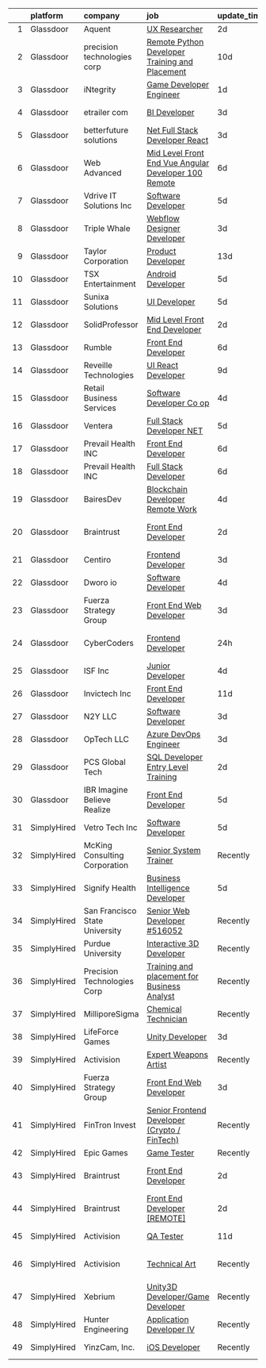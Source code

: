 

|    | platform    | company                        | job                                                                                                                                                                                                                                                                                                                                                                                                                                                                                                                                                                                                                                                                                                                                                                                                                                                                                                                                                                                                                                                                                                                                                                                                                                                                                                                                                                           | update_time   | location                   |
|---:|:------------|:-------------------------------|:------------------------------------------------------------------------------------------------------------------------------------------------------------------------------------------------------------------------------------------------------------------------------------------------------------------------------------------------------------------------------------------------------------------------------------------------------------------------------------------------------------------------------------------------------------------------------------------------------------------------------------------------------------------------------------------------------------------------------------------------------------------------------------------------------------------------------------------------------------------------------------------------------------------------------------------------------------------------------------------------------------------------------------------------------------------------------------------------------------------------------------------------------------------------------------------------------------------------------------------------------------------------------------------------------------------------------------------------------------------------------|:--------------|:---------------------------|
|  1 | Glassdoor   | Aquent                         | [UX Researcher](https://www.glassdoor.com/partner/jobListing.htm?pos=107&ao=1110586&s=58&guid=0000018378a3d20f8fca5d4bba731935&src=GD_JOB_AD&t=SR&vt=w&cs=1_6c451455&cb=1664176345980&jobListingId=1008158540578&jrtk=3-0-1gdsa7khijcas801-1gdsa7ki1j4jq800-736d0a137cf6eeda--6NYlbfkN0DMrcEu7yrtATojKJA7cEzGQ3FdRGWLh0CZQInL4ECGI9gD0Wolx9R2EDT7B77c2cRDxQ_C2jhNcan8vavmyaqeiDx9VzUttRTMcv7JsD66ShVoQFSuN8EOWAXQaVUFNXj9hpDZeFsh5JjulGaUR9SOOyfyIr2wU7cYwGkPtmOSDNRFmuKx6fMeb7WEwUoiRD-xEpc9ZLRREdvlkvChO6yAvJgXcYWZOhMikhqZNX-wW2i4OLSADgd0Zux6jllvF2L-Vb57oZJjrsKWq3Hm32l6DUEklLt8LJuaQH2UOQ4qSi2Q5_esyEvRRHuIKEkCh8CoC6FnEwNmpBYBChFYfggP8tDFnYbPripcSBN2ebbhcGlUQqMDJreQ-dTMMUYYRhNhQ1ZlR5UtUbRvos7wJREM7RoY7IiVS3ckEXrNKrgGtSFiuihfz0WN-ov4I_Ua2V5Bhd5kH6-fmee7g7T-bjmi)                                                                                                                                                                                                                                                                                                                                                                                                                                                                                                                                                                                                | 2d            | Remote                     |
|  2 | Glassdoor   | precision technologies corp    | [Remote Python Developer Training and Placement](https://www.glassdoor.com/partner/jobListing.htm?pos=114&ao=1136043&s=58&guid=0000018378a3d20f8fca5d4bba731935&src=GD_JOB_AD&t=SR&vt=w&ea=1&cs=1_af0bf477&cb=1664176345981&jobListingId=1008142483787&jrtk=3-0-1gdsa7khijcas801-1gdsa7ki1j4jq800-bf261e198c7c5ed4-)                                                                                                                                                                                                                                                                                                                                                                                                                                                                                                                                                                                                                                                                                                                                                                                                                                                                                                                                                                                                                                                          | 10d           | Remote                     |
|  3 | Glassdoor   | iNtegrity                      | [Game Developer Engineer](https://www.glassdoor.com/partner/jobListing.htm?pos=104&ao=1110586&s=58&guid=0000018378a3d20f8fca5d4bba731935&src=GD_JOB_AD&t=SR&vt=w&ea=1&cs=1_fa332023&cb=1664176345979&jobListingId=1008159960954&cpc=3DB599BF2F4828F0&jrtk=3-0-1gdsa7khijcas801-1gdsa7ki1j4jq800-f007a9b18ce574ec--6NYlbfkN0C7QpSfatUTTt_pWYjh4fmCixpaZixxEgk6WqG2e9JFSn8PLDX21so4BUVMbM-nBKhXCnsv-rU-KWa8GwN08r9GRBZvA-u4nPEN3ApN9XjH4dklJ0WDOBXjYIG8qzdFOyJJJu2JrQ0ClTFCMBeO1lftwTH5oRtbn67DhkAte38942rtH2_WHrwxHWgthMjmqGI2rfNST1wlZnCjb3mTMvDnH0n72G0977eaE4vleHT1eD94Ch5X_eotsaweMrahotG-0bIQcQLDfD8QFAR-rzg--5bJyH0H6KJ6bLzb4c7_X7rXX_6xCry1BfvbJdG9heygU-TiFrjMidS__1X2ObmA1kXdlL8fkbtpYHMrrCUsX1DixVwOW0Hzbt2Oxmx5WbgCaUD7P_dpYIKa4hfVPmfa1dJaw7ZpTKiNCpLzPbtNiiOB851SYtBb9qL6JcP1ffUq5cp_ddc6KCL7hYRiRzAv-iToar-ivmgRPCw05M1r-YV7DTNgxxGVjnfantKKckkT11U8Ms64nkOLwL6DYwyfENKpvF1e5hE%3D)                                                                                                                                                                                                                                                                                                                                                                                                                                                                              | 1d            | Las Vegas, NV              |
|  4 | Glassdoor   | etrailer com                   | [BI Developer](https://www.glassdoor.com/partner/jobListing.htm?pos=101&ao=1110586&s=58&guid=0000018378a3d20f8fca5d4bba731935&src=GD_JOB_AD&t=SR&vt=w&ea=1&cs=1_f58da53c&cb=1664176345979&jobListingId=1008156574272&cpc=7F6F94E2229B3AB5&jrtk=3-0-1gdsa7khijcas801-1gdsa7ki1j4jq800-b0e3e53110c0a34f--6NYlbfkN0CtQAOSgC9BQVmFSNQhyhwboTtIj9ZB-zg1SNqkXATsWaWQzyTMvvzDV_El2nHh0JwFtkVU721WjYbC3LCLXq5huZ_mVuKbbET6LwsTFetjj8GoNshxc1Z8Xfb1NLP9hLE7uUYlivm1OpDsVnWl0amC8f9E2dW0W8zWxtBfJNpLzzQZQzegO6EuHZSrx2oWtfUl1Bf0DrYAoW6AVwTe4KfvtdDrz1qmuX08q_ltLsGFvgW53_ARBm5YYvAtfBzVR7voivoLDvENPrJZsQfRm9q26hwKXhLI8muLRmoVt6XiA4YVmGonV7EOICLXizpL2TO4mVpWAkDgpYKchHE1NH32J2zAKCwtgoa93Tr6JzTTyok5azIuHY54BCKhN3JTKp1bPyaI2tX1tcpgu__QCLdPi-5zq4IRnbEAawWg-uT-oCs083TVqG64todCUUIhDfE-DMrhF_AN3uyYSXiWV2GMPmFIgpTs8SIxK9XDb1qnLAQ034L6quu1ytqGjKW6upM%3D)                                                                                                                                                                                                                                                                                                                                                                                                                                                                                                                         | 3d            | Wentzville, MO             |
|  5 | Glassdoor   | betterfuture solutions         | [ Net Full Stack Developer   React](https://www.glassdoor.com/partner/jobListing.htm?pos=127&ao=1136043&s=58&guid=0000018378a3d20f8fca5d4bba731935&src=GD_JOB_AD&t=SR&vt=w&ea=1&cs=1_eb3926f5&cb=1664176345982&jobListingId=1008155692263&jrtk=3-0-1gdsa7khijcas801-1gdsa7ki1j4jq800-04531eb1f8162e7d-)                                                                                                                                                                                                                                                                                                                                                                                                                                                                                                                                                                                                                                                                                                                                                                                                                                                                                                                                                                                                                                                                       | 3d            | Remote                     |
|  6 | Glassdoor   | Web Advanced                   | [Mid Level Front End Vue   Angular Developer  100  Remote ](https://www.glassdoor.com/partner/jobListing.htm?pos=129&ao=1136043&s=58&guid=0000018378a3d20f8fca5d4bba731935&src=GD_JOB_AD&t=SR&vt=w&ea=1&cs=1_da3041d6&cb=1664176345982&jobListingId=1008150129323&jrtk=3-0-1gdsa7khijcas801-1gdsa7ki1j4jq800-16b0faa002b5b9f5-)                                                                                                                                                                                                                                                                                                                                                                                                                                                                                                                                                                                                                                                                                                                                                                                                                                                                                                                                                                                                                                               | 6d            | Remote                     |
|  7 | Glassdoor   | Vdrive IT Solutions  Inc       | [Software Developer](https://www.glassdoor.com/partner/jobListing.htm?pos=117&ao=1136043&s=58&guid=0000018378a3d20f8fca5d4bba731935&src=GD_JOB_AD&t=SR&vt=w&ea=1&cs=1_b1850cb6&cb=1664176345981&jobListingId=1008151000053&jrtk=3-0-1gdsa7khijcas801-1gdsa7ki1j4jq800-59fa87b573f4c3fd-)                                                                                                                                                                                                                                                                                                                                                                                                                                                                                                                                                                                                                                                                                                                                                                                                                                                                                                                                                                                                                                                                                      | 5d            | Richardson, TX             |
|  8 | Glassdoor   | Triple Whale                   | [Webflow Designer Developer](https://www.glassdoor.com/partner/jobListing.htm?pos=126&ao=1136043&s=58&guid=0000018378a3d20f8fca5d4bba731935&src=GD_JOB_AD&t=SR&vt=w&ea=1&cs=1_e7921836&cb=1664176345982&jobListingId=1008156682208&jrtk=3-0-1gdsa7khijcas801-1gdsa7ki1j4jq800-758032aa6363f0af-)                                                                                                                                                                                                                                                                                                                                                                                                                                                                                                                                                                                                                                                                                                                                                                                                                                                                                                                                                                                                                                                                              | 3d            | Remote                     |
|  9 | Glassdoor   | Taylor Corporation             | [Product Developer](https://www.glassdoor.com/partner/jobListing.htm?pos=123&ao=1136043&s=58&guid=0000018378a3d20f8fca5d4bba731935&src=GD_JOB_AD&t=SR&vt=w&cs=1_aadffdf0&cb=1664176345981&jobListingId=1008135626859&jrtk=3-0-1gdsa7khijcas801-1gdsa7ki1j4jq800-3dd79cc65975f68f-)                                                                                                                                                                                                                                                                                                                                                                                                                                                                                                                                                                                                                                                                                                                                                                                                                                                                                                                                                                                                                                                                                            | 13d           | Beaverton, OR              |
| 10 | Glassdoor   | TSX Entertainment              | [Android Developer](https://www.glassdoor.com/partner/jobListing.htm?pos=125&ao=1136043&s=58&guid=0000018378a3d20f8fca5d4bba731935&src=GD_JOB_AD&t=SR&vt=w&ea=1&cs=1_cceb9fee&cb=1664176345982&jobListingId=1008152109348&jrtk=3-0-1gdsa7khijcas801-1gdsa7ki1j4jq800-3a2d07917be2b6ca-)                                                                                                                                                                                                                                                                                                                                                                                                                                                                                                                                                                                                                                                                                                                                                                                                                                                                                                                                                                                                                                                                                       | 5d            | Remote                     |
| 11 | Glassdoor   | Sunixa Solutions               | [UI Developer](https://www.glassdoor.com/partner/jobListing.htm?pos=110&ao=1136043&s=58&guid=0000018378a3d20f8fca5d4bba731935&src=GD_JOB_AD&t=SR&vt=w&ea=1&cs=1_86179621&cb=1664176345980&jobListingId=1008151517508&jrtk=3-0-1gdsa7khijcas801-1gdsa7ki1j4jq800-1be69a345728f09d-)                                                                                                                                                                                                                                                                                                                                                                                                                                                                                                                                                                                                                                                                                                                                                                                                                                                                                                                                                                                                                                                                                            | 5d            | Remote                     |
| 12 | Glassdoor   | SolidProfessor                 | [Mid Level Front End Developer](https://www.glassdoor.com/partner/jobListing.htm?pos=102&ao=1110586&s=58&guid=0000018378a3d20f8fca5d4bba731935&src=GD_JOB_AD&t=SR&vt=w&cs=1_ac37c467&cb=1664176345979&jobListingId=1008158599222&cpc=B101C867B3EF2D75&jrtk=3-0-1gdsa7khijcas801-1gdsa7ki1j4jq800-fd391b1c6a48007b--6NYlbfkN0A89DqYVJlt2nPzsQujMzTQOv0byM_oFSLru96Xp_Pv4055GiWc8mWwtJjAryAq5Ow6dJwwhw06avItVSm5OFrJVvVuffFvSk1IjNmylnt-EzC2_sKXElFfKjiEfa3-XfN9nNU1HHqbSlALyq-hKTXj79EQ1ttCOQnwz5lo3Z-8lB91E1pUCU95iFnPcr_bIVUtOti_i5PgVnVw3EOrstNkY5zG2Z8a2II4V0vwmdr82iHzzLHsyPVPfpJqC8ke4rn582Qedo8vfk78WEVGAvcsVSiD9VAb7ZR8ufGAgiPBlOSResXchQp25ST56glOLhZKsj4YHWbqEaQxREls3OFbrypQCN4wagxeDF44KokGdjjUiMqz8BfFkffFDudg8iwA3_wqgqhfDowBowqxZr4S_w0rn6J3J6mzeS4qJ2EgggaHUJPUJkIReuSGo2SL5DVkzvFiLx4Gc93ZYwgEMOx_7fV-cpXJboj78KQec0Z2NG1k-IFE8mbI3Nq3obEAso38RmC_gDA0ScMcUBTJLNisyB1-sGXPehBChsRv_xGbKe9j711xU2vyl4voek_MD-VA1WEGGAN7Ylw8zLETJaUAhYdIxRz0Ll5WYXAIMDVvgtiOO72hQU71VoynZvOWFPXZYM5GG0JIQaE6cOU7c0OeIN336JHIRHz7COBTCFK8WoNOtfgAP7_uzKSNPrVxlq3Hf7cWeXl1Udv05Qjgq24M-WSredKZNrrsblHETgSQboNGr24ITwk0)                                                                                                                                                                                                                                                           | 2d            | San Diego, CA              |
| 13 | Glassdoor   | Rumble                         | [Front End Developer](https://www.glassdoor.com/partner/jobListing.htm?pos=122&ao=1136043&s=58&guid=0000018378a3d20f8fca5d4bba731935&src=GD_JOB_AD&t=SR&vt=w&ea=1&cs=1_f96098df&cb=1664176345981&jobListingId=1008149006256&jrtk=3-0-1gdsa7khijcas801-1gdsa7ki1j4jq800-2777d25419356f3e-)                                                                                                                                                                                                                                                                                                                                                                                                                                                                                                                                                                                                                                                                                                                                                                                                                                                                                                                                                                                                                                                                                     | 6d            | Remote                     |
| 14 | Glassdoor   | Reveille Technologies          | [UI React Developer](https://www.glassdoor.com/partner/jobListing.htm?pos=120&ao=1136043&s=58&guid=0000018378a3d20f8fca5d4bba731935&src=GD_JOB_AD&t=SR&vt=w&ea=1&cs=1_468437c3&cb=1664176345981&jobListingId=1008144671531&jrtk=3-0-1gdsa7khijcas801-1gdsa7ki1j4jq800-331805cf207c9661-)                                                                                                                                                                                                                                                                                                                                                                                                                                                                                                                                                                                                                                                                                                                                                                                                                                                                                                                                                                                                                                                                                      | 9d            | Plano, TX                  |
| 15 | Glassdoor   | Retail Business Services       | [Software Developer Co op](https://www.glassdoor.com/partner/jobListing.htm?pos=128&ao=1136043&s=58&guid=0000018378a3d20f8fca5d4bba731935&src=GD_JOB_AD&t=SR&vt=w&cs=1_499f971e&cb=1664176345982&jobListingId=1008153268591&jrtk=3-0-1gdsa7khijcas801-1gdsa7ki1j4jq800-0a2376f47e392c02-)                                                                                                                                                                                                                                                                                                                                                                                                                                                                                                                                                                                                                                                                                                                                                                                                                                                                                                                                                                                                                                                                                     | 4d            | Mooresville, NC            |
| 16 | Glassdoor   | Ventera                        | [Full Stack Developer    NET](https://www.glassdoor.com/partner/jobListing.htm?pos=103&ao=1110586&s=58&guid=0000018378a3d20f8fca5d4bba731935&src=GD_JOB_AD&t=SR&vt=w&ea=1&cs=1_01dec8bc&cb=1664176345979&jobListingId=1008150834960&cpc=32EE424DE2B657EB&jrtk=3-0-1gdsa7khijcas801-1gdsa7ki1j4jq800-804f295cd2a1bbb5--6NYlbfkN0AS3oPsAAmCngCu4U51_2RxXyfS7TdWOFtWPOafNW52I-BHaFGjpaHg1iGt24BkrNYBQIbmM6d0KHo1WYXA7xM8lNA-yRg9gzjrAa6t_oixspFfVy6Mp7ynqJXoK35SQp6tXUISaBmXQMGQNQwgSZpTCOh9DR7_QD9dPXHCQWVod6BZOOOSEHuJ262jcVuTNaRjTk_NipoWsvHSKn2FCwfPhN14DFiwCdVlqD_vkZiBbL8Sgb15zYEfQFapxkL-UeY4txCPs08aasEMCMIGqec7gsQcNZk1k6yXWi9UCsSR2Rb1Z0PuMusnJeQW1ERMRBzJRTBebukSyWwkkzmU7Fs8w3vtVrLh5XHijhGXDlMf7bELBaF5e_fH0XTYgpLHE75AxguPn3ixwYAO6Ul-3FwtxwbRE0XkMCtZCfd7Z232eqeSD3irHsMjJm4I7fsEUmE6FdN_dKktyLSRhGr0jJH0jRAnCKkH97Sx3DFSvuLs4d-aOeTftus4-ypoix3rSYkE7G_jKW9JtA%3D%3D)                                                                                                                                                                                                                                                                                                                                                                                                                                                                                            | 5d            | Remote                     |
| 17 | Glassdoor   | Prevail Health  INC            | [Front End Developer](https://www.glassdoor.com/partner/jobListing.htm?pos=108&ao=1136043&s=58&guid=0000018378a3d20f8fca5d4bba731935&src=GD_JOB_AD&t=SR&vt=w&ea=1&cs=1_e00f95ab&cb=1664176345980&jobListingId=1008149083187&jrtk=3-0-1gdsa7khijcas801-1gdsa7ki1j4jq800-40e2e39b10025c20-)                                                                                                                                                                                                                                                                                                                                                                                                                                                                                                                                                                                                                                                                                                                                                                                                                                                                                                                                                                                                                                                                                     | 6d            | Remote                     |
| 18 | Glassdoor   | Prevail Health  INC            | [Full Stack Developer](https://www.glassdoor.com/partner/jobListing.htm?pos=116&ao=1136043&s=58&guid=0000018378a3d20f8fca5d4bba731935&src=GD_JOB_AD&t=SR&vt=w&ea=1&cs=1_6a9df76e&cb=1664176345981&jobListingId=1008149072735&jrtk=3-0-1gdsa7khijcas801-1gdsa7ki1j4jq800-d9a40121954f9d10-)                                                                                                                                                                                                                                                                                                                                                                                                                                                                                                                                                                                                                                                                                                                                                                                                                                                                                                                                                                                                                                                                                    | 6d            | Remote                     |
| 19 | Glassdoor   | BairesDev                      | [Blockchain Developer   Remote Work](https://www.glassdoor.com/partner/jobListing.htm?pos=113&ao=1136043&s=58&guid=0000018378a3d20f8fca5d4bba731935&src=GD_JOB_AD&t=SR&vt=w&cs=1_bf728242&cb=1664176345980&jobListingId=1008153483785&jrtk=3-0-1gdsa7khijcas801-1gdsa7ki1j4jq800-5b84bfb0dcaea87c-)                                                                                                                                                                                                                                                                                                                                                                                                                                                                                                                                                                                                                                                                                                                                                                                                                                                                                                                                                                                                                                                                           | 4d            | Colon, PA                  |
| 20 | Glassdoor   | Braintrust                     | [Front End Developer](https://www.glassdoor.com/partner/jobListing.htm?pos=119&ao=1136043&s=58&guid=0000018378a3d20f8fca5d4bba731935&src=GD_JOB_AD&t=SR&vt=w&ea=1&cs=1_1eed90bb&cb=1664176345981&jobListingId=1008158801477&jrtk=3-0-1gdsa7khijcas801-1gdsa7ki1j4jq800-f0da4060e46de0d6-)                                                                                                                                                                                                                                                                                                                                                                                                                                                                                                                                                                                                                                                                                                                                                                                                                                                                                                                                                                                                                                                                                     | 2d            | San Francisco, CA          |
| 21 | Glassdoor   | Centiro                        | [Frontend Developer](https://www.glassdoor.com/partner/jobListing.htm?pos=130&ao=1136043&s=58&guid=0000018378a3d20f8fca5d4bba731935&src=GD_JOB_AD&t=SR&vt=w&cs=1_d18e5c2b&cb=1664176345982&jobListingId=1008156555690&jrtk=3-0-1gdsa7khijcas801-1gdsa7ki1j4jq800-a59930019fedb913-)                                                                                                                                                                                                                                                                                                                                                                                                                                                                                                                                                                                                                                                                                                                                                                                                                                                                                                                                                                                                                                                                                           | 3d            | Boston, MA                 |
| 22 | Glassdoor   | Dworo io                       | [Software Developer](https://www.glassdoor.com/partner/jobListing.htm?pos=121&ao=1136043&s=58&guid=0000018378a3d20f8fca5d4bba731935&src=GD_JOB_AD&t=SR&vt=w&ea=1&cs=1_30a3647d&cb=1664176345981&jobListingId=1008154100631&jrtk=3-0-1gdsa7khijcas801-1gdsa7ki1j4jq800-ad923a2c24bfdcb8-)                                                                                                                                                                                                                                                                                                                                                                                                                                                                                                                                                                                                                                                                                                                                                                                                                                                                                                                                                                                                                                                                                      | 4d            | Austin, TX                 |
| 23 | Glassdoor   | Fuerza Strategy Group          | [Front End Web Developer](https://www.glassdoor.com/partner/jobListing.htm?pos=109&ao=1136043&s=58&guid=0000018378a3d20f8fca5d4bba731935&src=GD_JOB_AD&t=SR&vt=w&ea=1&cs=1_2a6d13a9&cb=1664176345980&jobListingId=1008156122053&jrtk=3-0-1gdsa7khijcas801-1gdsa7ki1j4jq800-6a958374b61b92fa-)                                                                                                                                                                                                                                                                                                                                                                                                                                                                                                                                                                                                                                                                                                                                                                                                                                                                                                                                                                                                                                                                                 | 3d            | Remote                     |
| 24 | Glassdoor   | CyberCoders                    | [Frontend Developer](https://www.glassdoor.com/partner/jobListing.htm?pos=106&ao=1110586&s=58&guid=0000018378a3d20f8fca5d4bba731935&src=GD_JOB_AD&t=SR&vt=w&ea=1&cs=1_c1242995&cb=1664176345980&jobListingId=1008160433628&cpc=C4A69CCDBB3B9599&jrtk=3-0-1gdsa7khijcas801-1gdsa7ki1j4jq800-eea09361fc29e7ce--6NYlbfkN0CpFJQzrgRR8WqXWK1qKKEqALWJw739KlKqr2H-MSI4eoBlI4EFrmor2FYZMP3muM1SW9Gmn45sBLLBgQkZvjJ0MqL8M3I6NbsP4kNbIB9gXylvN_5cJWVuBgjYLpStUZ7aFVTjiMe60M8Lx5GYjAnl--d7RyYaN3ADmZqHLgfIXPyUoc5byfzDerPKL0zMveV630R-lyP_109nGYrLaMqFMjK121TSHNKm5GRvZ_uh_FQDLDFEEl5Tg9BFgI1hoUFzkisXt-V0GS_7gh4IkLjl4baVw_CD9hOeoQyS9vWmPvR0t7iSCOAWLPFoWEjjUg9zEKe8Ro2Pzk6kvfUyvLRzk-rw_ONQ00QcBsofitRqVGIN48fWqw6IeNaeFQ2A2DMba9wDGnF0uG8AFsoDFvFFo2rSiLbkOX-8DxEbe-6ktJe3dv8Pchpfg0p1fe3ccXmRlZIGWQdrfBA188Hbb8EVDPblANpgRjQ-3xO4meXPT0fN4wvCDexFwrogTV0lAyzLK_qtIaT00dai6FeX2VAZa45oSk_0CN6rmB9wVIhYZzSxFfbgrMQqodVkBiIKHr8lzauMmbbY9FKGa17z1JRvHNdbEpfCukOasYcEkVHmCoZccskbSQLgyXVA_stjXhkJUiDxYuD9OIQljOpNSlq7ieEjU6jCc9p3-zXNDEHvdDVFcpGvUILvvenkXpSirfkAUxSPedHIsWXZpef7_nV7_PLk_4NDDfNlGmF0Y_jv6NrlwjIrbsccThZTkjpwDRSdXXhJmMK4Je9B0jQxuSNkonK0ge4GkA2mJAvV81TgfeHqhN88yJM0ROVNsOEyo2k69d0hxqavgVlgyjn792wxYS4wa-8ekiiFv3-JBXsXpMlSJZoVh37zkg6oxry3Vhih9XlgyupPSm87dlodjbjb9pHV-RQhjCs3xzTRFNcNuua4ECZHb78xH1G8TiNap0cYKQV-tRvSvbTsNFAtT6qQD9xxqP85s2rH356eakuMIkDEBJdX6XnU) | 24h           | Los Angeles, CA            |
| 25 | Glassdoor   | ISF  Inc                       | [Junior Developer](https://www.glassdoor.com/partner/jobListing.htm?pos=124&ao=1136043&s=58&guid=0000018378a3d20f8fca5d4bba731935&src=GD_JOB_AD&t=SR&vt=w&ea=1&cs=1_b73addf5&cb=1664176345982&jobListingId=1008153805651&jrtk=3-0-1gdsa7khijcas801-1gdsa7ki1j4jq800-d184229888fb1bbc-)                                                                                                                                                                                                                                                                                                                                                                                                                                                                                                                                                                                                                                                                                                                                                                                                                                                                                                                                                                                                                                                                                        | 4d            | Remote                     |
| 26 | Glassdoor   | Invictech Inc                  | [Front End Developer](https://www.glassdoor.com/partner/jobListing.htm?pos=111&ao=1136043&s=58&guid=0000018378a3d20f8fca5d4bba731935&src=GD_JOB_AD&t=SR&vt=w&ea=1&cs=1_7ae615c2&cb=1664176345980&jobListingId=1008139186947&jrtk=3-0-1gdsa7khijcas801-1gdsa7ki1j4jq800-9c0cd2d4074c55fd-)                                                                                                                                                                                                                                                                                                                                                                                                                                                                                                                                                                                                                                                                                                                                                                                                                                                                                                                                                                                                                                                                                     | 11d           | Remote                     |
| 27 | Glassdoor   | N2Y LLC                        | [Software Developer](https://www.glassdoor.com/partner/jobListing.htm?pos=115&ao=1136043&s=58&guid=0000018378a3d20f8fca5d4bba731935&src=GD_JOB_AD&t=SR&vt=w&ea=1&cs=1_40f654a2&cb=1664176345981&jobListingId=1008156194228&jrtk=3-0-1gdsa7khijcas801-1gdsa7ki1j4jq800-2d87056864655309-)                                                                                                                                                                                                                                                                                                                                                                                                                                                                                                                                                                                                                                                                                                                                                                                                                                                                                                                                                                                                                                                                                      | 3d            | Remote                     |
| 28 | Glassdoor   | OpTech LLC                     | [Azure DevOps Engineer](https://www.glassdoor.com/partner/jobListing.htm?pos=105&ao=1110586&s=58&guid=0000018378a3d20f8fca5d4bba731935&src=GD_JOB_AD&t=SR&vt=w&ea=1&cs=1_afe7d533&cb=1664176345980&jobListingId=1008156537161&cpc=2CAED5C921A5F994&jrtk=3-0-1gdsa7khijcas801-1gdsa7ki1j4jq800-1e397506d1047eed--6NYlbfkN0DP9fosW9IEXaU1TZ3ocreH2vEq1sd-U-IRxHoNdS6RHkqAVuspg0SWSgO6chgcdoWeoq4K0iXCNB2qg0jVlpwcJqexr1M9zOevEmV77MbZwcxZGhKHgwdjzIJCdHzH4iZVQeNEVii-ujo0_p7RClxOXg19tmJvkngHrttYqzKkYIO-8TA3b5PPO54WiR5g_KStlz_192GG6exe2KI8WnDEva_7NoN_4FPTMSitB79mv_TxHaGz1BQQ00MKM6IVdbXlQOJ06fIGS0GTkOtYVSxV4zkKqP8dw__DDHk1dw6Glx9OJEURKf4Y_mKOwwiYfAmBBi3FUQuLSFSCSHdwnoNysDmwxaw2OcjnEGV9C4kDAuBAIXLxcSvYzHvSzmN5ij1afHygDP6xY72OpRAJY52ykd5culcZSVLNZjjqv2tMpdgr5ppyoyljZ2S8Z5fI_HvCJjTXeBBrV_GvuTwKu1k-D4Gn501IFfw3NfzYNm2NWbUkdSU-qHWhCgfakKJroXat-kyZ1dw_qg%3D%3D)                                                                                                                                                                                                                                                                                                                                                                                                                                                                                                  | 3d            | Remote                     |
| 29 | Glassdoor   | PCS Global Tech                | [SQL Developer Entry Level  Training ](https://www.glassdoor.com/partner/jobListing.htm?pos=118&ao=1136043&s=58&guid=0000018378a3d20f8fca5d4bba731935&src=GD_JOB_AD&t=SR&vt=w&ea=1&cs=1_9f53e855&cb=1664176345981&jobListingId=1008158579568&jrtk=3-0-1gdsa7khijcas801-1gdsa7ki1j4jq800-34119ec3d9d05cf8-)                                                                                                                                                                                                                                                                                                                                                                                                                                                                                                                                                                                                                                                                                                                                                                                                                                                                                                                                                                                                                                                                    | 2d            | Denver, CO                 |
| 30 | Glassdoor   | IBR  Imagine Believe Realize   | [Front End Developer](https://www.glassdoor.com/partner/jobListing.htm?pos=112&ao=1136043&s=58&guid=0000018378a3d20f8fca5d4bba731935&src=GD_JOB_AD&t=SR&vt=w&ea=1&cs=1_040eb8d1&cb=1664176345980&jobListingId=1008151084419&jrtk=3-0-1gdsa7khijcas801-1gdsa7ki1j4jq800-4d47e70fd4405dae-)                                                                                                                                                                                                                                                                                                                                                                                                                                                                                                                                                                                                                                                                                                                                                                                                                                                                                                                                                                                                                                                                                     | 5d            | Remote                     |
| 31 | SimplyHired | Vetro Tech Inc                 | [Software Developer](https://www.simplyhired.com/job/qDMtoieOEOWPc4qXW1llZe6JJS5KAOR5OHSMcxNP5sNgc1B1hXoBxg?q=interactive+developer)                                                                                                                                                                                                                                                                                                                                                                                                                                                                                                                                                                                                                                                                                                                                                                                                                                                                                                                                                                                                                                                                                                                                                                                                                                          | 5d            | San Jose, CA               |
| 32 | SimplyHired | McKing Consulting Corporation  | [Senior System Trainer](https://www.simplyhired.com/job/El2vVITMM4JRyh5UlNGW_Wkt8g-8q0lxaR4RN4y7AHc0pltUslZOcQ?q=interactive+developer)                                                                                                                                                                                                                                                                                                                                                                                                                                                                                                                                                                                                                                                                                                                                                                                                                                                                                                                                                                                                                                                                                                                                                                                                                                       | Recently      | Maryland                   |
| 33 | SimplyHired | Signify Health                 | [Business Intelligence Developer](https://www.simplyhired.com/job/pP5jpb4A4pr28cNUX2mJ7i9UlQ84vxRCauMcQW4HkZTTYdDpCtaLbA?q=interactive+developer)                                                                                                                                                                                                                                                                                                                                                                                                                                                                                                                                                                                                                                                                                                                                                                                                                                                                                                                                                                                                                                                                                                                                                                                                                             | 5d            | Dallas, TX                 |
| 34 | SimplyHired | San Francisco State University | [Senior Web Developer #516052](https://www.simplyhired.com/job/BkrpKxfe0zN2ZElXxg4hS26iH2-T93KqVNl8LOtva-0eyIIRUfMzyQ?q=interactive+developer)                                                                                                                                                                                                                                                                                                                                                                                                                                                                                                                                                                                                                                                                                                                                                                                                                                                                                                                                                                                                                                                                                                                                                                                                                                | Recently      | San Francisco, CA          |
| 35 | SimplyHired | Purdue University              | [Interactive 3D Developer](https://www.simplyhired.com/job/V76HiP4xnvRBBT6K-n3_Aj63UnWdSszyw3n14uNA9KGovlsslfuQvw?q=interactive+developer)                                                                                                                                                                                                                                                                                                                                                                                                                                                                                                                                                                                                                                                                                                                                                                                                                                                                                                                                                                                                                                                                                                                                                                                                                                    | Recently      | Hammond, IN                |
| 36 | SimplyHired | Precision Technologies Corp    | [Training and placement for Business Analyst](https://www.simplyhired.com/job/SouEd_4OMEXkxJLqBrnker6zyJVSdiciH_ihhtg7ufYYDQExJF7alg?q=interactive+developer)                                                                                                                                                                                                                                                                                                                                                                                                                                                                                                                                                                                                                                                                                                                                                                                                                                                                                                                                                                                                                                                                                                                                                                                                                 | Recently      | Palo Alto, CA +3 locations |
| 37 | SimplyHired | MilliporeSigma                 | [Chemical Technician](https://www.simplyhired.com/job/6aVAM_LL_uSUdjHEMPt-Vre33wlL0qaAG3CMGIqchXNPt_DD4DV-_Q?q=interactive+developer)                                                                                                                                                                                                                                                                                                                                                                                                                                                                                                                                                                                                                                                                                                                                                                                                                                                                                                                                                                                                                                                                                                                                                                                                                                         | Recently      | Santa Clara, CA            |
| 38 | SimplyHired | LifeForce Games                | [Unity Developer](https://www.simplyhired.com/job/dFW_Cx0buCkuTrEeImMtPzlC8r-IA-syFR6ywJMzuBFSwMmeERweDQ?q=interactive+developer)                                                                                                                                                                                                                                                                                                                                                                                                                                                                                                                                                                                                                                                                                                                                                                                                                                                                                                                                                                                                                                                                                                                                                                                                                                             | 3d            | San Diego, CA              |
| 39 | SimplyHired | Activision                     | [Expert Weapons Artist](https://www.simplyhired.com/job/GKajqPoXyNV5kCMxFvv9G8A5GMe40CtBKttXL_b5MgItHSK5H77Wsg?q=interactive+developer)                                                                                                                                                                                                                                                                                                                                                                                                                                                                                                                                                                                                                                                                                                                                                                                                                                                                                                                                                                                                                                                                                                                                                                                                                                       | Recently      | Austin, TX                 |
| 40 | SimplyHired | Fuerza Strategy Group          | [Front End Web Developer](https://www.simplyhired.com/job/pwSz1IPJVPMownk0mtDrVUJ56tabegSar4L9tpTDowFjQ1UpjhMqRw?q=interactive+developer)                                                                                                                                                                                                                                                                                                                                                                                                                                                                                                                                                                                                                                                                                                                                                                                                                                                                                                                                                                                                                                                                                                                                                                                                                                     | 3d            | Remote                     |
| 41 | SimplyHired | FinTron Invest                 | [Senior Frontend Developer (Crypto / FinTech)](https://www.simplyhired.com/job/KTVC-HtqOGxFe6kOqN1hl-_7N4JoK9PCiTLE-q2tUNlCXin9lNOeIA?q=interactive+developer)                                                                                                                                                                                                                                                                                                                                                                                                                                                                                                                                                                                                                                                                                                                                                                                                                                                                                                                                                                                                                                                                                                                                                                                                                | Recently      | Stamford, CT               |
| 42 | SimplyHired | Epic Games                     | [Game Tester](https://www.simplyhired.com/job/fXQVisS9lohkdG-WdukAFYKbzy5NbHdvQMGiJ7T_hLLiS-mhKWZsyQ?q=interactive+developer)                                                                                                                                                                                                                                                                                                                                                                                                                                                                                                                                                                                                                                                                                                                                                                                                                                                                                                                                                                                                                                                                                                                                                                                                                                                 | Recently      | Cary, NC                   |
| 43 | SimplyHired | Braintrust                     | [Front End Developer](https://www.simplyhired.com/job/RHycfm2vZBNUEsN1O4GieefBxC40jJxFVV1FBKaimDuUrStRiFuAJg?q=interactive+developer)                                                                                                                                                                                                                                                                                                                                                                                                                                                                                                                                                                                                                                                                                                                                                                                                                                                                                                                                                                                                                                                                                                                                                                                                                                         | 2d            | San Francisco, CA          |
| 44 | SimplyHired | Braintrust                     | [Front End Developer [REMOTE]](https://www.simplyhired.com/job/yKYLUTS2b3FhHdP0yXJ6BtGNrif5am7qa8xXCoUpVFX3E01LplXFeQ?q=interactive+developer)                                                                                                                                                                                                                                                                                                                                                                                                                                                                                                                                                                                                                                                                                                                                                                                                                                                                                                                                                                                                                                                                                                                                                                                                                                | 2d            | San Francisco, CA          |
| 45 | SimplyHired | Activision                     | [QA Tester](https://www.simplyhired.com/job/wsIpIPIoTAtrmBhUVo9CGapNqvsgm7x9fexjrKXN45l_espVQxGYIA?q=interactive+developer)                                                                                                                                                                                                                                                                                                                                                                                                                                                                                                                                                                                                                                                                                                                                                                                                                                                                                                                                                                                                                                                                                                                                                                                                                                                   | 11d           | Carlsbad, CA               |
| 46 | SimplyHired | Activision                     | [Technical Art](https://www.simplyhired.com/job/Scsb9oHL0CmHljZsIimIMtBJER65dgcduGq4el2yH5Q-GysoJqjJFg?q=interactive+developer)                                                                                                                                                                                                                                                                                                                                                                                                                                                                                                                                                                                                                                                                                                                                                                                                                                                                                                                                                                                                                                                                                                                                                                                                                                               | Recently      | Los Angeles, CA            |
| 47 | SimplyHired | Xebrium                        | [Unity3D Developer/Game Developer](https://www.simplyhired.com/job/YuUbm78xBqflz-omGH2qI3qNYNDhQatwxs8NlQ5gujkRGKlVBxr80Q?q=interactive+developer)                                                                                                                                                                                                                                                                                                                                                                                                                                                                                                                                                                                                                                                                                                                                                                                                                                                                                                                                                                                                                                                                                                                                                                                                                            | Recently      | San Jose, CA               |
| 48 | SimplyHired | Hunter Engineering             | [Application Developer IV](https://www.simplyhired.com/job/YFUIDbq4X1ApEKOAIGRSp-bv7wpSPY0WrZqq6VHhYDewaZdnHcn5KA?q=interactive+developer)                                                                                                                                                                                                                                                                                                                                                                                                                                                                                                                                                                                                                                                                                                                                                                                                                                                                                                                                                                                                                                                                                                                                                                                                                                    | Recently      | Bridgeton, MO              |
| 49 | SimplyHired | YinzCam, Inc.                  | [iOS Developer](https://www.simplyhired.com/job/O7s3dealHuxhU0MGhoaMnfOJziqVEUTHKEJtlDWUSPF8S_dqWf-8-Q?q=interactive+developer)                                                                                                                                                                                                                                                                                                                                                                                                                                                                                                                                                                                                                                                                                                                                                                                                                                                                                                                                                                                                                                                                                                                                                                                                                                               | Recently      | Pittsburgh, PA             |